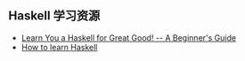 ## Haskell 学习资源

- [Learn You a Haskell for Great Good! -- A Beginner's Guide][learnyouahaskell]
- [How to learn Haskell][github-learnhaskell]



[learnyouahaskell]: http://learnyouahaskell.com/
[github-learnhaskell]: https://github.com/bitemyapp/learnhaskell
